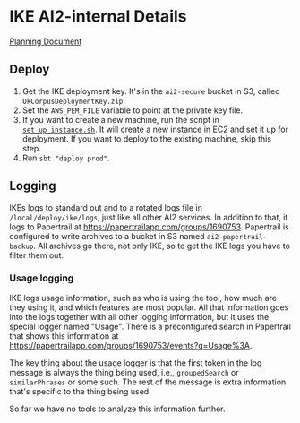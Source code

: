 IKE AI2-internal Details
========================

[Planning Document](https://docs.google.com/a/allenai.org/document/d/1DXx43Nrk-05ynk3KQm6_S6s3bQG15lf9dBEbTcKr24Y/edit#)


## Deploy
1. Get the IKE deployment key. It's in the `ai2-secure` bucket in S3, called `OkCorpusDeploymentKey.zip`.
2. Set the `AWS_PEM_FILE` variable to point at the private key file.
3. If you want to create a new machine, run the script in [`set_up_instance.sh`](scripts/set_up_instance.sh). It will create a new instance in EC2 and set it up for deployment. If you want to deploy to the existing machine, skip this step.
4. Run `sbt "deploy prod"`.

## Logging

IKEs logs to standard out and to a rotated logs file in `/local/deploy/ike/logs`, just like all other AI2 services. In addition to that, it logs to Papertrail at https://papertrailapp.com/groups/1690753. Papertrail is configured to write archives to a bucket in S3 named `ai2-papertrail-backup`. All archives go there, not only IKE, so to get the IKE logs you have to filter them out.

### Usage logging

IKE logs usage information, such as who is using the tool, how much are they using it, and which features are most popular. All that information goes into the logs together with all other logging information, but it uses the special logger named "Usage". There is a preconfigured search in Papertrail that shows this information at https://papertrailapp.com/groups/1690753/events?q=Usage%3A.

The key thing about the usage logger is that the first token in the log message is always the thing being used, i.e., `groupedSearch` or `similarPhrases` or some such. The rest of the message is extra information that's specific to the thing being used.

So far we have no tools to analyze this information further.
